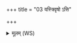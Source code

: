 +++
title = "03 यस्त्रिवृषो ऽसि"

+++
<details><summary>मूलम् (WS)</summary>

यस्त्रिवृषो ऽसि सृजारसो ऽसि ॥ ३ ॥
</details>